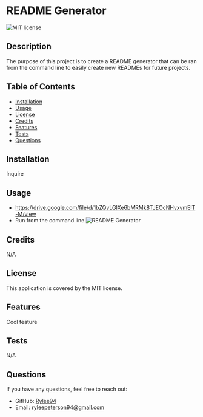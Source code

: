 # README Generator

  ![MIT license](https://img.shields.io/badge/License-MIT-blue.svg)

  ## Description
  
  The purpose of this project is to create a README generator that can be ran from the command line to easily create new READMEs for future projects.
  
  ## Table of Contents
  

  - [Installation](#installation)
  - [Usage](#usage)
  - [License](#license)
  - [Credits](#credits)
  - [Features](#features)
  - [Tests](#tests)
  - [Questions](#questions)
  
  ## Installation
  
  Inquire

  ## Usage
  - https://drive.google.com/file/d/1bZQvLGlXe6bMRMk8TJEOcNHvxvmElT-M/view
  - Run from the command line
  ![README Generator](readme-gen.png)
  
  ## Credits
  
  N/A

  ## License
  
  This application is covered by the MIT license. 

  ## Features
  
  Cool feature
  
  ## Tests
  
  N/A

  ## Questions
  
  If you have any questions, feel free to reach out:
  
  - GitHub: [Rylee94](https://github.com/Rylee94)
  - Email: ryleepeterson94@gmail.com

